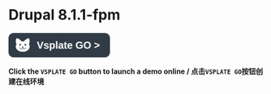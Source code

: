 # Drupal 8.1.1-fpm

<a href="https://www.vsplate.com/?docker-compose=https://github.com/vsplate/dcenvs/drupal/8.1.1-fpm"><img alt="VSPLATE GO" src="https://raw.githubusercontent.com/vsplate/images/master/vsgo_btn.png" width="200px"></a>

**Click the `VSPLATE GO` button to launch a demo online / 点击`VSPLATE GO`按钮创建在线环境**